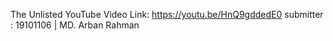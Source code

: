The Unlisted YouTube Video Link: https://youtu.be/HnQ9gddedE0
submitter :
19101106 | MD. Arban Rahman

